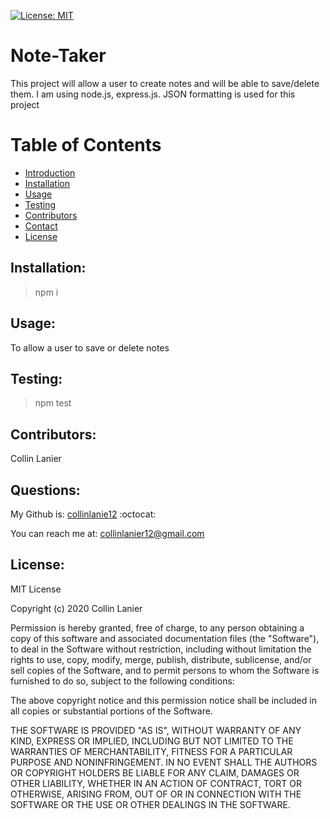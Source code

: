 [![License: MIT](https://img.shields.io/badge/License-MIT-yellow.svg)](https://opensource.org/licenses/MIT)


# Note-Taker <a name="introduction"></a>
This project will allow a user to create notes and will be able to save/delete them. I am using node.js, express.js. JSON formatting is used for this project

# Table of Contents
* [Introduction](#introduction)
* [Installation](#install)
* [Usage](#use)
* [Testing](#test)
* [Contributors](#contributors)
* [Contact](#info)
* [License](#license)

## Installation: <a name="install"></a>

> npm i
## Usage: <a name="use"></a>

To allow a user to save or delete notes
## Testing: <a name="test"></a>

> npm test
## Contributors: <a name="contributors"></a>

Collin Lanier
## Questions: <a name="info"></a>

My Github is: [collinlanie12](https://github.com/collinlanie12) :octocat:

You can reach me at:  collinlanier12@gmail.com
## License: <a name="license"></a>


        
MIT License

Copyright (c) 2020 Collin Lanier

Permission is hereby granted, free of charge, to any person obtaining a copy
of this software and associated documentation files (the "Software"), to deal
in the Software without restriction, including without limitation the rights
to use, copy, modify, merge, publish, distribute, sublicense, and/or sell
copies of the Software, and to permit persons to whom the Software is
furnished to do so, subject to the following conditions:

The above copyright notice and this permission notice shall be included in all
copies or substantial portions of the Software.

THE SOFTWARE IS PROVIDED "AS IS", WITHOUT WARRANTY OF ANY KIND, EXPRESS OR
IMPLIED, INCLUDING BUT NOT LIMITED TO THE WARRANTIES OF MERCHANTABILITY,
FITNESS FOR A PARTICULAR PURPOSE AND NONINFRINGEMENT. IN NO EVENT SHALL THE
AUTHORS OR COPYRIGHT HOLDERS BE LIABLE FOR ANY CLAIM, DAMAGES OR OTHER
LIABILITY, WHETHER IN AN ACTION OF CONTRACT, TORT OR OTHERWISE, ARISING FROM,
OUT OF OR IN CONNECTION WITH THE SOFTWARE OR THE USE OR OTHER DEALINGS IN THE
SOFTWARE.
        

    